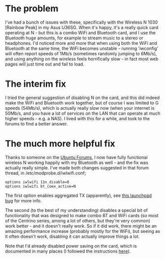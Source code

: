 # The problem
I've had a bunch of issues with these, specifically with the Wireless N 1030 [Rainbow Peak] in my Asus U36SG. When it's happy, it's a really quick card operating at N - but this is a combo WiFi and Bluetooth card, and I use the Bluetooth huge amounts, for example to stream music to a stereo or headphones. I'd noticed more and more that when using both the WiFi and Bluetooth at the same time, the WiFi becomes unstable - running 'iwconfig' will often report speeds of 1Mb/s (sometimes randomly jumping to 6Mb/s), and using anything on the wireless feels horrifically slow - in fact most web pages will just time out and fail to load.

# The interim fix
I tried the general suggestion of disabling N on the card, and this did indeed make the WiFi and Bluetooth work together, but of course I was limited to G speeds (54Mb/s), which is actually really slow now (when your internet is 50Mb/s, and you have a lot of services on the LAN that can operate at much higher speeds - e.g. a NAS). I lived with this for a while, and took to the forums to find a better answer.

# The much more helpful fix
Thanks to someone on the [Ubuntu Forums](http://ubuntuforums.org/showthread.php?t=2268355), I now have fully functional wireless N working happily with my Bluetooth as well - and the fix was actually really simple. I've made both changes suggested in that forum thread, in /etc/modprobe.d/iwlwifi.conf;

    options iwlwifi 11n_disable=8
    options iwlwifi bt_coex_active=N

The first option enables aggregated TX (apparently), see [this launchpad bug](https://bugs.launchpad.net/ubuntu/+source/linux/+bug/1319630) for more info.

The second (to the best of my understanding) disables a special bit of functionality that was designed to make combo BT and WiFi cards (so most of the Centrino series, among a lot of others, but they're very common) work better - and it doesn't really work. So if it did work, there might be an amazing performance increase (probably mostly for the WiFi), but seeing as it often doesn't work, disabling it can actually improve things a lot.

Note that I'd already disabled power saving on the card, which is documented in many places (I followed the instructions [here](http://syntaxionist.rogerhub.com/intel-centrino-wireless-n-2200-ubuntu-1mbps-workaround.html)).
